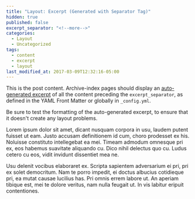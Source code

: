 ```yaml
---
title: "Layout: Excerpt (Generated with Separator Tag)"
hidden: true
published: false
excerpt_separator: "<!--more-->"
categories:
  - Layout
  - Uncategorized
tags:
  - content
  - excerpt
  - layout
last_modified_at: 2017-03-09T12:32:16-05:00
---
```


This is the post content. Archive-index pages should display an [auto-generated excerpt](https://jekyllrb.com/docs/posts/#post-excerpts) of all the content preceding the `excerpt_separator`, as defined in the YAML Front Matter or globally in `_config.yml`.

Be sure to test the formatting of the auto-generated excerpt, to ensure that it doesn't create any layout problems.

<!--more-->

Lorem ipsum dolor sit amet, dicant nusquam corpora in usu, laudem putent fuisset ut eam. Justo accusam definitionem id cum, choro prodesset ex his. Noluisse constituto intellegebat ea mei. Timeam admodum omnesque pri ex, eos habemus suavitate aliquando cu. Dico nihil delectus quo cu. Ludus cetero cu eos, vidit invidunt dissentiet mea ne.

Usu delenit vocibus elaboraret ex. Scripta sapientem adversarium ei pri, pri ex solet democritum. Nam te porro impedit, ei doctus albucius cotidieque pri, ea mutat causae lucilius has. Pri omnis errem labore ut. An aperiam tibique est, mei te dolore veritus, nam nulla feugait ut. In vis labitur eripuit contentiones.

